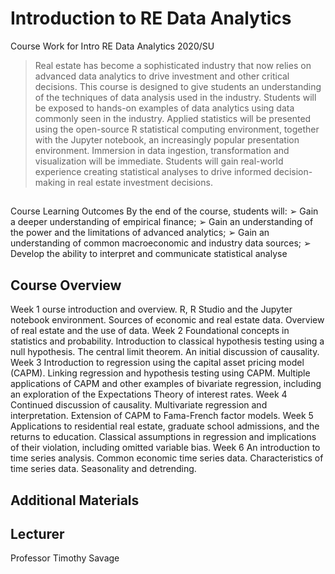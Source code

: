# Introduction to RE Data Analytics
Course Work for Intro RE Data Analytics 2020/SU

> Real estate has become a sophisticated industry that now relies on advanced data analytics to drive investment and other critical decisions.  This course is designed to give students an understanding of the techniques of data analysis used in the industry.  Students will be exposed to hands-on examples of data analytics using data commonly seen in the industry.  Applied statistics will be presented using the open-source R statistical computing environment, together with the Jupyter notebook, an increasingly popular presentation environment.  Immersion in data ingestion, transformation and visualization will be immediate.  Students will gain real-world experience creating statistical analyses to drive informed decision-making in real estate investment decisions.

##
Course Learning Outcomes
By the end of the course, students will:
➢ Gain a deeper understanding of empirical finance;
➢ Gain an understanding of the power and the limitations of advanced analytics;
➢ Gain an understanding of common macroeconomic and industry data sources;
➢ Develop the ability to interpret and communicate statistical analyse

## Course Overview

Week 1 
ourse introduction and overview. R, R Studio and the Jupyter notebook
environment. Sources of economic and real estate data. Overview of real estate
and the use of data.
Week 2 
Foundational concepts in statistics and probability. Introduction to classical
hypothesis testing using a null hypothesis. The central limit theorem. An initial
discussion of causality.
Week 3 
Introduction to regression using the capital asset pricing model (CAPM).
Linking regression and hypothesis testing using CAPM. Multiple applications of
CAPM and other examples of bivariate regression, including an exploration of
the Expectations Theory of interest rates.
Week 4 
Continued discussion of causality. Multivariate regression and interpretation.
Extension of CAPM to Fama-French factor models.
Week 5 
Applications to residential real estate, graduate school admissions, and the
returns to education. Classical assumptions in regression and implications of
their violation, including omitted variable bias.
Week 6 
An introduction to time series analysis. Common economic time series data.
Characteristics of time series data. Seasonality and detrending.

## Additional Materials

## Lecturer
Professor Timothy Savage
